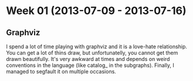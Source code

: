 # Week 01 (2013-07-09 - 2013-07-16)

## Graphviz

I spend a lot of time playing with graphviz and it is a love-hate relationship. You can get a lot of thins draw, but unfortunatelly, you cannot get them drawn beautifully. It's very awkward at times and depends on weird conventions in the language (like catalog_ in the subgraphs). Finally, I managed to segfault it on multiple occasions.
